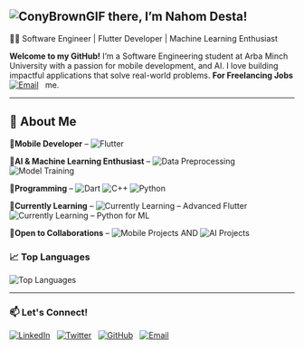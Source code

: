 ## ![ConyBrownGIF](https://github.com/user-attachments/assets/e7ad10b1-1f51-4c4c-a373-0714da85c0cd) **there**, I’m Nahom Desta!
👨‍💻 Software Engineer | Flutter Developer | Machine Learning Enthusiast

 **Welcome to my GitHub!** 
I’m a Software Engineering student at Arba Minch University with a passion for mobile development, and AI.
I love building impactful applications that solve real-world problems. **For Freelancing Jobs**
[![Email](https://img.shields.io/badge/Email-D14836?style=for-the-badge&logo=gmail&logoColor=white)](mailto:nahomdestamg@gmail.com)&nbsp;&nbsp; me.



---
## 🌟 About Me
🔹**Mobile Developer** –
![Flutter](https://img.shields.io/badge/Flutter-%2302569B.svg?style=for-the-badge&logo=flutter&logoColor=white)
 <br>
 
🔹**AI & Machine Learning Enthusiast** – ![Data Preprocessing](https://img.shields.io/badge/Data%20Preprocessing-8A2BE2?style=for-the-badge)
 ![Model Training](https://img.shields.io/badge/Model%20Training-8A2BE2?style=for-the-badge)
<br>

🔹**Programming** – ![Dart](https://img.shields.io/badge/Dart-0175C2?style=for-the-badge&logo=dart&logoColor=white)   ![C++](https://img.shields.io/badge/C++-00599C?style=for-the-badge&logo=c%2B%2B&logoColor=white)   ![Python](https://img.shields.io/badge/Python-3776AB?style=for-the-badge&logo=python&logoColor=white)
 <br>
 
🔹**Currently Learning** –
![Currently Learning – Advanced Flutter](https://img.shields.io/badge/Advanced%20Flutter-8A2BE2?style=for-the-badge)  ![Currently Learning – Python for ML](https://img.shields.io/badge/Python%20for%20ML-8A2BE2?style=for-the-badge)


🔹**Open to Collaborations** – ![Mobile Projects](https://img.shields.io/badge/Mobile%20Projects-2E8B57?style=for-the-badge&logo=android&logoColor=white)
 AND ![AI Projects](https://img.shields.io/badge/AI%20Projects-4B0082?style=for-the-badge&logo=openai&logoColor=white)
<br>


### 📈 Top Languages
![Top Languages](https://github-readme-stats.vercel.app/api/top-langs/?username=NahumDm&layout=compact&theme=tokyonight)


---
### 📫 Let's Connect!
[![LinkedIn](https://img.shields.io/badge/LinkedIn-%230077B5.svg?style=for-the-badge&logo=linkedin&logoColor=white)](https://linkedin.com/in/nahom-desta-mengesha)&nbsp;&nbsp;
[![Twitter](https://img.shields.io/badge/-%231DA1F2.svg?style=for-the-badge&logo=x&logoColor=white)](https://x.com/@DmNahum)&nbsp;&nbsp;
[![GitHub](https://img.shields.io/badge/GitHub-%23181717.svg?style=for-the-badge&logo=github&logoColor=white)](https://github.com/NahumDm)&nbsp;&nbsp;
[![Email](https://img.shields.io/badge/Email-D14836?style=for-the-badge&logo=gmail&logoColor=white)](mailto:destanahum2@gmail.com)&nbsp;&nbsp;


